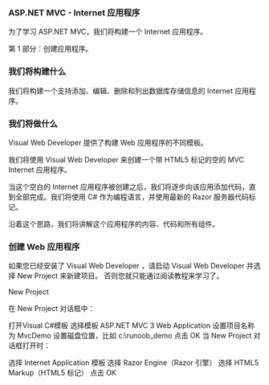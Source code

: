 ### ASP.NET MVC - Internet 应用程序
为了学习 ASP.NET MVC，我们将构建一个 Internet 应用程序。

第 1 部分：创建应用程序。

### 我们将构建什么
我们将构建一个支持添加、编辑、删除和列出数据库存储信息的 Internet 应用程序。

### 我们将做什么
Visual Web Developer 提供了构建 Web 应用程序的不同模板。

我们将使用 Visual Web Developer 来创建一个带 HTML5 标记的空的 MVC Internet 应用程序。

当这个空白的 Internet 应用程序被创建之后，我们将逐步向该应用添加代码，直到全部完成。我们将使用 C# 作为编程语言，并使用最新的 Razor 服务器代码标记。

沿着这个思路，我们将讲解这个应用程序的内容、代码和所有组件。

### 创建 Web 应用程序
如果您已经安装了 Visual Web Developer ，请启动 Visual Web Developer 并选择 New Project 来新建项目。 否则您就只能通过阅读教程来学习了。

New Project

在 New Project 对话框中：

打开Visual C#模板
选择模板 ASP.NET MVC 3 Web Application
设置项目名称为 MvcDemo
设置磁盘位置，比如 c:\runoob_demo
点击 OK
当 New Project 对话框打开时：

选择 Internet Application 模板
选择 Razor Engine（Razor 引擎）
选择 HTML5 Markup（HTML5 标记）
点击 OK